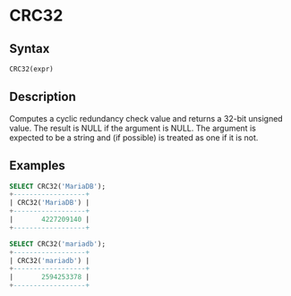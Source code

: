 # CRC32

## Syntax

```sql
CRC32(expr)
```

## Description

Computes a cyclic redundancy check value and returns a 32-bit unsigned
value. The result is NULL if the argument is NULL. The argument is
expected to be a string and (if possible) is treated as one if it is
not.

## Examples

```sql
SELECT CRC32('MariaDB');
+------------------+
| CRC32('MariaDB') |
+------------------+
|       4227209140 |
+------------------+

SELECT CRC32('mariadb');
+------------------+
| CRC32('mariadb') |
+------------------+
|       2594253378 |
+------------------+
```